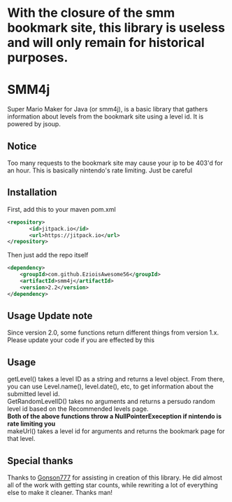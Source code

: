 # With the closure of the smm bookmark site, this library is useless and will only remain for historical purposes.
# SMM4j
Super Mario Maker for Java (or smm4j), is a basic library that
gathers information about levels from the bookmark site using a level id.
It is powered by jsoup.
## Notice
Too many requests to the bookmark site may cause your ip to be 403'd for an hour. This is basically nintendo's rate limiting. Just be careful
## Installation
First, add this to your maven pom.xml
```xml
<repository>
       <id>jitpack.io</id>
       <url>https://jitpack.io</url>
</repository>
```
Then just add the repo itself
```xml
<dependency>
    <groupId>com.github.EzioisAwesome56</groupId>
    <artifactId>smm4j</artifactId>
    <version>2.2</version>
</dependency>
```
## Usage Update note
Since version 2.0, some functions return different things from version 1.x. Please update your code if you are effected by this
## Usage
getLevel() takes a level ID as a string and returns a level object. From there, you can use Level.name(), level.date(), etc, to get information about the submitted level id.<br>
GetRandomLevelID() takes no arguments and returns a persudo random level id based on the Recommended levels page.<br>
<b>Both of the above functions throw a NullPointerExeception if nintendo is rate limiting you</b><br>
 makeUrl() takes a level id for arguments and returns the bookmark page for that level.
 ## Special thanks
 Thanks to [Gonson777](https://github.com/Godson777/) for assisting in creation of this library. He did almost all of the work with getting star counts, while rewriting a lot of everything else to make it cleaner. Thanks man!
